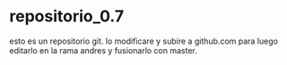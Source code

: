 # repositorio_0.7
esto es un repositorio git.
lo modificare y subire a github.com para luego editarlo en la rama andres y fusionarlo con master.

